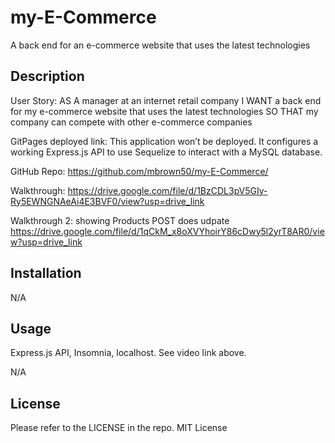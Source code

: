 # my-E-Commerce
A back end for an e-commerce website that uses the latest technologies

## Description

User Story:
AS A manager at an internet retail company
I WANT a back end for my e-commerce website that uses the latest technologies
SO THAT my company can compete with other e-commerce companies

GitPages deployed link:
This application won’t be deployed.
It configures a working Express.js API to use Sequelize to interact with a MySQL database.

GitHub Repo:
https://github.com/mbrown50/my-E-Commerce/

Walkthrough:
https://drive.google.com/file/d/1BzCDL3pV5GIy-Ry5EWNGNAeAi4E3BVF0/view?usp=drive_link

Walkthrough 2: showing Products POST does udpate
https://drive.google.com/file/d/1qCkM_x8oXVYhoirY86cDwy5l2yrT8AR0/view?usp=drive_link


## Installation

N/A

## Usage
Express.js API, Insomnia, localhost. See video link above.

N/A

## License

Please refer to the LICENSE in the repo.
MIT License
